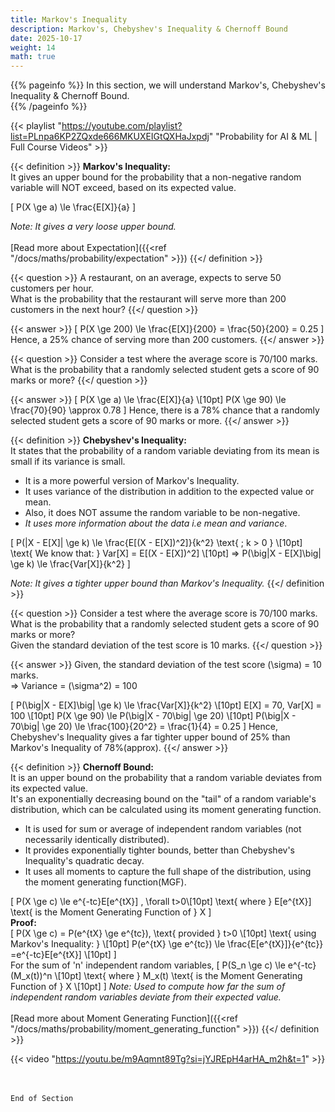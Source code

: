 ```yaml
---
title: Markov's Inequality
description: Markov's, Chebyshev's Inequality & Chernoff Bound
date: 2025-10-17
weight: 14
math: true
---
```


{{% pageinfo %}}
In this section, we will understand Markov's, Chebyshev's Inequality & Chernoff Bound.<br>
{{% /pageinfo %}}

{{< playlist "https://youtube.com/playlist?list=PLnpa6KP2ZQxde666MKUXEIGtQXHaJxpdj" 
        "Probability for AI & ML | Full Course Videos" >}}
<br>

{{< definition >}}
**Markov's Inequality:** <br>
It gives an upper bound for the probability that a non-negative random variable will NOT exceed, based on its expected value. <br>

\[
P(X \ge a) \le \frac{E[X]}{a}
\]

*Note: It gives a very loose upper bound.*
<br><br>
[Read more about Expectation]({{<ref  "/docs/maths/probability/expectation" >}})
{{</ definition >}}
<br>

{{< question >}}
A restaurant, on an average, expects to serve 50 customers per hour. <br>
What is the probability that the restaurant will serve more than 200 customers in the next hour?
{{</ question >}}

{{< answer >}}
\[
P(X \ge 200) \le \frac{E[X]}{200} = \frac{50}{200} = 0.25
\]
Hence, a 25% chance of serving more than 200 customers.
{{</ answer >}}
<br>

{{< question >}}
Consider a test where the average score is 70/100 marks. <br>
What is the probability that a randomly selected student gets a score of 90 marks or more?
{{</ question >}}

{{< answer >}}
\[
P(X \ge a) \le \frac{E[X]}{a} \\[10pt]
P(X \ge 90) \le \frac{70}{90} \approx 0.78
\]
Hence, there is a 78% chance that a randomly selected student gets a score of 90 marks or more.
{{</ answer >}}
<br>

{{< definition >}}
**Chebyshev's Inequality:** <br>
It states that the probability of a random variable deviating from its mean is small if its variance is small. <br>
- It is a more powerful version of Markov's Inequality. <br>
- It uses variance of the distribution in addition to the expected value or mean. <br>
- Also, it does NOT assume the random variable to be non-negative. <br>
- _It uses more information about the data i.e mean and variance_. <br>

\[
P(|X - E[X]| \ge k) \le \frac{E[(X - E[X])^2]}{k^2} \text{ ; k > 0 } \\[10pt]
\text{ We know that: } Var[X] = E[(X - E[X])^2] \\[10pt]
=> P(\big|X - E[X]\big| \ge k) \le \frac{Var[X]}{k^2}
\]

*Note: It gives a tighter upper bound than Markov's Inequality.*
{{</ definition >}}
<br>

{{< question >}}
Consider a test where the average score is 70/100 marks. <br>
What is the probability that a randomly selected student gets a score of 90 marks or more? <br>
Given the standard deviation of the test score is 10 marks.
{{</ question >}}

{{< answer >}}
Given, the standard deviation of the test score \(\sigma\) = 10 marks. <br>
=> Variance = \(\sigma^2\) = 100 <br>

\[
P(\big|X - E[X]\big| \ge k) \le \frac{Var[X]}{k^2} \\[10pt]
E[X] = 70, Var[X] = 100 \\[10pt]
P(X \ge 90) \le P(\big|X - 70\big| \ge 20) \\[10pt]
P(\big|X - 70\big| \ge 20) \le \frac{100}{20^2} = \frac{1}{4} = 0.25 
\]
Hence, Chebyshev's Inequality gives a far tighter upper bound of 25% than Markov's Inequality of 78%(approx).
{{</ answer >}}
<br>

{{< definition >}}
**Chernoff Bound:** <br>
It is an upper bound on the probability that a random variable deviates from its expected value. <br>
It's an exponentially decreasing bound on the "tail" of a random variable's distribution, 
which can be calculated using its moment generating function. <br>
- It is used for sum or average of independent random variables (not necessarily identically distributed).
- It provides exponentially tighter bounds, better than Chebyshev's Inequality's quadratic decay.
- It uses all moments to capture the full shape of the distribution, using the moment generating function(MGF).

\[
P(X \ge c) \le e^{-tc}E[e^{tX}] , \forall t>0\\[10pt]
\text{ where } E[e^{tX}] \text{ is the Moment Generating Function of } X
\]
<br>
**Proof:** <br>
\[
P(X \ge c) = P(e^{tX} \ge e^{tc}), \text{ provided } t>0 \\[10pt]
\text{ using Markov's Inequality: } \\[10pt]
P(e^{tX} \ge e^{tc}) \le \frac{E[e^{tX}]}{e^{tc}} =e^{-tc}E[e^{tX}] \\[10pt]
\]
<br>
For the sum of 'n' independent random variables,
\[
P(S_n \ge c) \le e^{-tc}(M_x(t))^n \\[10pt]
\text{ where } M_x(t) \text{ is the Moment Generating Function of } X \\[10pt]
\]
*Note: Used to compute how far the sum of independent random variables deviate from their expected value.*
<br><br>
[Read more about Moment Generating Function]({{<ref  "/docs/maths/probability/moment_generating_function" >}})
{{</ definition >}}
<br>

{{< video "https://youtu.be/m9Aqmnt89Tg?si=jYJREpH4arHA_m2h&t=1" >}}

<br><br>
```End of Section```